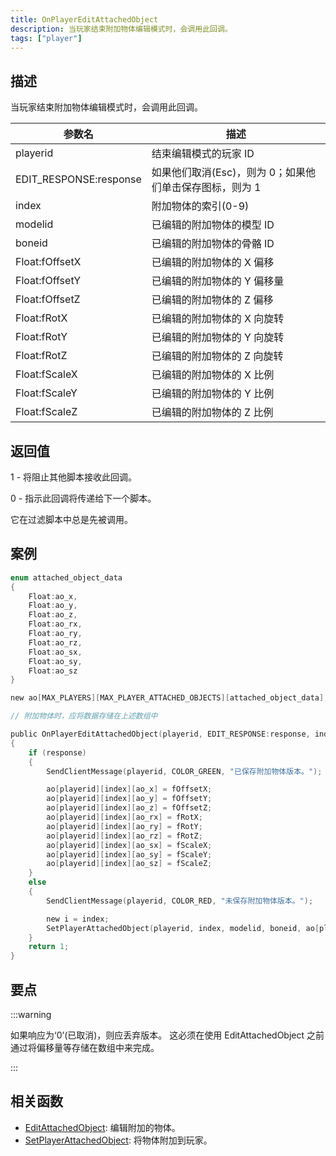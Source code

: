 ```yaml
---
title: OnPlayerEditAttachedObject
description: 当玩家结束附加物体编辑模式时，会调用此回调。
tags: ["player"]
---
```


## 描述

当玩家结束附加物体编辑模式时，会调用此回调。

| 参数名         | 描述                                                    |
| -------------- | ------------------------------------------------------- |
| playerid       | 结束编辑模式的玩家 ID                                   |
| EDIT_RESPONSE:response       | 如果他们取消(Esc)，则为 0；如果他们单击保存图标，则为 1 |
| index          | 附加物体的索引(0-9)                                     |
| modelid        | 已编辑的附加物体的模型 ID                               |
| boneid         | 已编辑的附加物体的骨骼 ID                               |
| Float:fOffsetX | 已编辑的附加物体的 X 偏移                               |
| Float:fOffsetY | 已编辑的附加物体的 Y 偏移量                             |
| Float:fOffsetZ | 已编辑的附加物体的 Z 偏移                               |
| Float:fRotX    | 已编辑的附加物体的 X 向旋转                             |
| Float:fRotY    | 已编辑的附加物体的 Y 向旋转                             |
| Float:fRotZ    | 已编辑的附加物体的 Z 向旋转                             |
| Float:fScaleX  | 已编辑的附加物体的 X 比例                               |
| Float:fScaleY  | 已编辑的附加物体的 Y 比例                               |
| Float:fScaleZ  | 已编辑的附加物体的 Z 比例                               |

## 返回值

1 - 将阻止其他脚本接收此回调。

0 - 指示此回调将传递给下一个脚本。

它在过滤脚本中总是先被调用。

## 案例

```c
enum attached_object_data
{
    Float:ao_x,
    Float:ao_y,
    Float:ao_z,
    Float:ao_rx,
    Float:ao_ry,
    Float:ao_rz,
    Float:ao_sx,
    Float:ao_sy,
    Float:ao_sz
}

new ao[MAX_PLAYERS][MAX_PLAYER_ATTACHED_OBJECTS][attached_object_data];

// 附加物体时，应将数据存储在上述数组中

public OnPlayerEditAttachedObject(playerid, EDIT_RESPONSE:response, index, modelid, boneid, Float:fOffsetX, Float:fOffsetY, Float:fOffsetZ, Float:fRotX, Float:fRotY, Float:fRotZ, Float:fScaleX, Float:fScaleY, Float:fScaleZ)
{
    if (response)
    {
        SendClientMessage(playerid, COLOR_GREEN, "已保存附加物体版本。");

        ao[playerid][index][ao_x] = fOffsetX;
        ao[playerid][index][ao_y] = fOffsetY;
        ao[playerid][index][ao_z] = fOffsetZ;
        ao[playerid][index][ao_rx] = fRotX;
        ao[playerid][index][ao_ry] = fRotY;
        ao[playerid][index][ao_rz] = fRotZ;
        ao[playerid][index][ao_sx] = fScaleX;
        ao[playerid][index][ao_sy] = fScaleY;
        ao[playerid][index][ao_sz] = fScaleZ;
    }
    else
    {
        SendClientMessage(playerid, COLOR_RED, "未保存附加物体版本。");

        new i = index;
        SetPlayerAttachedObject(playerid, index, modelid, boneid, ao[playerid][i][ao_x], ao[playerid][i][ao_y], ao[playerid][i][ao_z], ao[playerid][i][ao_rx], ao[playerid][i][ao_ry], ao[playerid][i][ao_rz], ao[playerid][i][ao_sx], ao[playerid][i][ao_sy], ao[playerid][i][ao_sz]);
    }
    return 1;
}
```

## 要点

:::warning

如果响应为‘0’(已取消)，则应丢弃版本。
这必须在使用 EditAttachedObject 之前通过将偏移量等存储在数组中来完成。

:::

## 相关函数

- [EditAttachedObject](../functions/EditAttachedObject): 编辑附加的物体。
- [SetPlayerAttachedObject](../functions/SetPlayerAttachedObject): 将物体附加到玩家。
